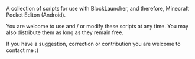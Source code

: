 A collection of scripts for use with BlockLauncher, and therefore, Minecraft Pocket Editon (Android).

You are welcome to use and / or modify these scripts at any time. You may also distribute them as long as they remain free.

If you have a suggestion, correction or contribution you are welcome to contact me :)
